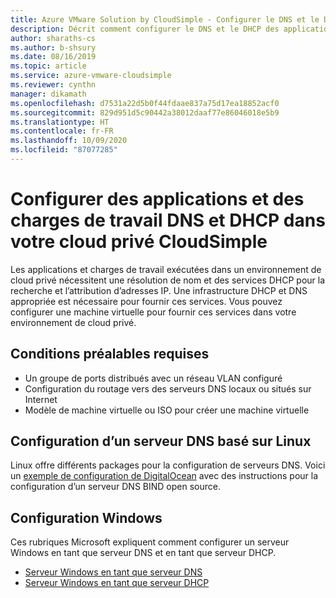 ```yaml
---
title: Azure VMware Solution by CloudSimple - Configurer le DNS et le DHCP de la charge de travail pour le cloud privé
description: Décrit comment configurer le DNS et le DHCP des applications et des charges de travail s’exécutant dans votre environnement de cloud privé CloudSimple
author: sharaths-cs
ms.author: b-shsury
ms.date: 08/16/2019
ms.topic: article
ms.service: azure-vmware-cloudsimple
ms.reviewer: cynthn
manager: dikamath
ms.openlocfilehash: d7531a22d5b0f44fdaae837a75d17ea18852acf0
ms.sourcegitcommit: 829d951d5c90442a38012daaf77e86046018e5b9
ms.translationtype: HT
ms.contentlocale: fr-FR
ms.lasthandoff: 10/09/2020
ms.locfileid: "87077285"
---
```

# <a name="set-up-dns-and-dhcp-applications-and-workloads-in-your-cloudsimple-private-cloud"></a>Configurer des applications et des charges de travail DNS et DHCP dans votre cloud privé CloudSimple

Les applications et charges de travail exécutées dans un environnement de cloud privé nécessitent une résolution de nom et des services DHCP pour la recherche et l’attribution d’adresses IP.  Une infrastructure DHCP et DNS appropriée est nécessaire pour fournir ces services.  Vous pouvez configurer une machine virtuelle pour fournir ces services dans votre environnement de cloud privé.  

## <a name="prerequisites"></a>Conditions préalables requises

* Un groupe de ports distribués avec un réseau VLAN configuré
* Configuration du routage vers des serveurs DNS locaux ou situés sur Internet
* Modèle de machine virtuelle ou ISO pour créer une machine virtuelle

## <a name="linux-based-dns-server-setup"></a>Configuration d’un serveur DNS basé sur Linux

Linux offre différents packages pour la configuration de serveurs DNS.  Voici un [exemple de configuration de DigitalOcean](https://www.digitalocean.com/community/tutorials/how-to-configure-bind-as-a-private-network-dns-server-on-ubuntu-18-04) avec des instructions pour la configuration d’un serveur DNS BIND open source.

## <a name="windows-based-setup"></a>Configuration Windows

Ces rubriques Microsoft expliquent comment configurer un serveur Windows en tant que serveur DNS et en tant que serveur DHCP.

* [Serveur Windows en tant que serveur DNS](/windows-server/networking/dns/dns-top)
* [Serveur Windows en tant que serveur DHCP](/windows-server/networking/technologies/dhcp/dhcp-top)
